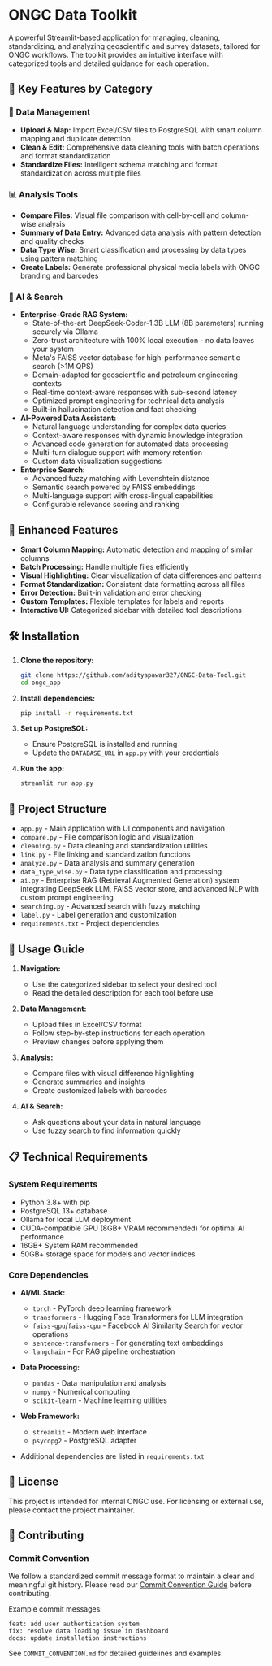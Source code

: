 # ONGC Data Toolkit

A powerful Streamlit-based application for managing, cleaning, standardizing, and analyzing geoscientific and survey datasets, tailored for ONGC workflows. The toolkit provides an intuitive interface with categorized tools and detailed guidance for each operation.

## 🎯 Key Features by Category

### 📂 Data Management

* **Upload & Map:** Import Excel/CSV files to PostgreSQL with smart column mapping and duplicate detection
* **Clean & Edit:** Comprehensive data cleaning tools with batch operations and format standardization
* **Standardize Files:** Intelligent schema matching and format standardization across multiple files

### 📊 Analysis Tools

* **Compare Files:** Visual file comparison with cell-by-cell and column-wise analysis
* **Summary of Data Entry:** Advanced data analysis with pattern detection and quality checks
* **Data Type Wise:** Smart classification and processing by data types using pattern matching
* **Create Labels:** Generate professional physical media labels with ONGC branding and barcodes

### 🤖 AI & Search

* **Enterprise-Grade RAG System:** 
  * State-of-the-art DeepSeek-Coder-1.3B LLM (8B parameters) running securely via Ollama
  * Zero-trust architecture with 100% local execution - no data leaves your system
  * Meta's FAISS vector database for high-performance semantic search (>1M QPS)
  * Domain-adapted for geoscientific and petroleum engineering contexts
  * Real-time context-aware responses with sub-second latency
  * Optimized prompt engineering for technical data analysis
  * Built-in hallucination detection and fact checking
* **AI-Powered Data Assistant:** 
  * Natural language understanding for complex data queries
  * Context-aware responses with dynamic knowledge integration
  * Advanced code generation for automated data processing
  * Multi-turn dialogue support with memory retention
  * Custom data visualization suggestions
* **Enterprise Search:** 
  * Advanced fuzzy matching with Levenshtein distance
  * Semantic search powered by FAISS embeddings
  * Multi-language support with cross-lingual capabilities
  * Configurable relevance scoring and ranking

## 💫 Enhanced Features

* **Smart Column Mapping:** Automatic detection and mapping of similar columns
* **Batch Processing:** Handle multiple files efficiently
* **Visual Highlighting:** Clear visualization of data differences and patterns
* **Format Standardization:** Consistent data formatting across all files
* **Error Detection:** Built-in validation and error checking
* **Custom Templates:** Flexible templates for labels and reports
* **Interactive UI:** Categorized sidebar with detailed tool descriptions

## 🛠️ Installation

1.  **Clone the repository:**
    ```sh
    git clone https://github.com/adityapawar327/ONGC-Data-Tool.git
    cd ongc_app
    ```

2.  **Install dependencies:**
    ```sh
    pip install -r requirements.txt
    ```

3.  **Set up PostgreSQL:**
    * Ensure PostgreSQL is installed and running
    * Update the `DATABASE_URL` in `app.py` with your credentials

4.  **Run the app:**
    ```sh
    streamlit run app.py
    ```

## 📂 Project Structure

* `app.py` - Main application with UI components and navigation
* `compare.py` - File comparison logic and visualization
* `cleaning.py` - Data cleaning and standardization utilities
* `link.py` - File linking and standardization functions
* `analyze.py` - Data analysis and summary generation
* `data_type_wise.py` - Data type classification and processing
* `ai.py` - Enterprise RAG (Retrieval Augmented Generation) system integrating DeepSeek LLM, FAISS vector store, and advanced NLP with custom prompt engineering
* `searching.py` - Advanced search with fuzzy matching
* `label.py` - Label generation and customization
* `requirements.txt` - Project dependencies

## 🎯 Usage Guide

1.  **Navigation:**

    * Use the categorized sidebar to select your desired tool
    * Read the detailed description for each tool before use

2.  **Data Management:**

    * Upload files in Excel/CSV format
    * Follow step-by-step instructions for each operation
    * Preview changes before applying them

3.  **Analysis:**

    * Compare files with visual difference highlighting
    * Generate summaries and insights
    * Create customized labels with barcodes

4.  **AI & Search:**

    * Ask questions about your data in natural language
    * Use fuzzy search to find information quickly

## 📋 Technical Requirements

### System Requirements
* Python 3.8+ with pip
* PostgreSQL 13+ database
* Ollama for local LLM deployment
* CUDA-compatible GPU (8GB+ VRAM recommended) for optimal AI performance
* 16GB+ System RAM recommended
* 50GB+ storage space for models and vector indices

### Core Dependencies
* **AI/ML Stack:**
  * `torch` - PyTorch deep learning framework
  * `transformers` - Hugging Face Transformers for LLM integration
  * `faiss-gpu`/`faiss-cpu` - Facebook AI Similarity Search for vector operations
  * `sentence-transformers` - For generating text embeddings
  * `langchain` - For RAG pipeline orchestration
  
* **Data Processing:**
  * `pandas` - Data manipulation and analysis
  * `numpy` - Numerical computing
  * `scikit-learn` - Machine learning utilities
  
* **Web Framework:**
  * `streamlit` - Modern web interface
  * `psycopg2` - PostgreSQL adapter
  
* Additional dependencies are listed in `requirements.txt`

## 📜 License

This project is intended for internal ONGC use. For licensing or external use, please contact the project maintainer.

## 🤝 Contributing

### Commit Convention

We follow a standardized commit message format to maintain a clear and meaningful git history. Please read our [Commit Convention Guide](COMMIT_CONVENTION.md) before contributing.

Example commit messages:
```
feat: add user authentication system
fix: resolve data loading issue in dashboard
docs: update installation instructions
```

See `COMMIT_CONVENTION.md` for detailed guidelines and examples.

